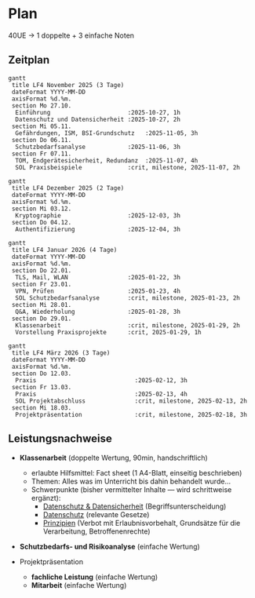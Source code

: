 # Plan
40UE -> 1 doppelte + 3 einfache Noten


## Zeitplan

```mermaid
gantt
 title LF4 November 2025 (3 Tage)
 dateFormat YYYY-MM-DD
 axisFormat %d.%m.
 section Mo 27.10.
  Einführung                      :2025-10-27, 1h
  Datenschutz und Datensicherheit :2025-10-27, 2h
 section Mi 05.11.
  Gefährdungen, ISM, BSI-Grundschutz   :2025-11-05, 3h
 section Do 06.11.
  Schutzbedarfsanalyse            :2025-11-06, 3h
 section Fr 07.11.
  TOM, Endgerätesicherheit, Redundanz  :2025-11-07, 4h
  SOL Praxisbeispiele             :crit, milestone, 2025-11-07, 2h
```

```mermaid
gantt
 title LF4 Dezember 2025 (2 Tage)
 dateFormat YYYY-MM-DD
 axisFormat %d.%m.
 section Mi 03.12.
  Kryptographie                   :2025-12-03, 3h
 section Do 04.12.
  Authentifizierung               :2025-12-04, 3h
```

```mermaid
gantt
 title LF4 Januar 2026 (4 Tage)
 dateFormat YYYY-MM-DD
 axisFormat %d.%m.
 section Do 22.01.
  TLS, Mail, WLAN                 :2025-01-22, 3h
 section Fr 23.01.
  VPN, Prüfen                     :2025-01-23, 4h
  SOL Schutzbedarfsanalyse        :crit, milestone, 2025-01-23, 2h
 section Mi 28.01.
  Q&A, Wiederholung               :2025-01-28, 3h
 section Do 29.01.
  Klassenarbeit                   :crit, milestone, 2025-01-29, 2h
  Vorstellung Praxisprojekte      :crit, 2025-01-29, 1h
```

```mermaid
gantt
 title LF4 März 2026 (3 Tage)
 dateFormat YYYY-MM-DD
 axisFormat %d.%m.
 section Do 12.03.
  Praxis                            :2025-02-12, 3h
 section Fr 13.03.
  Praxis                            :2025-02-13, 4h
  SOL Projektabschluss              :crit, milestone, 2025-02-13, 2h
 section Mi 18.03.
  Projektpräsentation               :crit, milestone, 2025-02-18, 3h
```


## Leistungsnachweise
* **Klassenarbeit** (doppelte Wertung, 90min, handschriftlich)
  * erlaubte Hilfsmittel: Fact sheet (1 A4-Blatt, einseitig beschrieben)
  * Themen: Alles was im Unterricht bis dahin behandelt wurde…
  * Schwerpunkte (bisher vermittelter Inhalte — wird schrittweise ergänzt):
    * [Datenschutz & Datensicherheit](./dud.md) (Begriffsunterscheidung)
     * [Datenschutz](./datenschutz.md) (relevante Gesetze)
     * [Prinzipien](./datenschutz_prinzipien.md) (Verbot mit Erlaubnisvorbehalt, Grundsätze für die Verarbeitung, Betroffenenrechte)

* **Schutzbedarfs- und Risikoanalyse** (einfache Wertung)

* Projektpräsentation
  * **fachliche Leistung** (einfache Wertung)
  * **Mitarbeit** (einfache Wertung)
